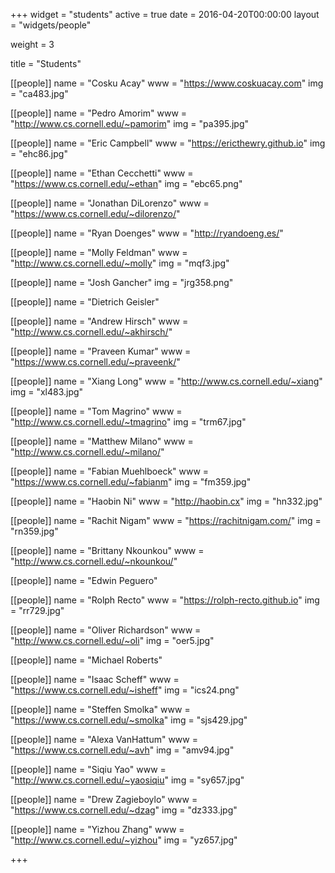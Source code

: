 +++
widget = "students"
active = true
date = 2016-04-20T00:00:00
layout = "widgets/people"

weight = 3

title = "Students"

[[people]]
  name = "Cosku Acay"
  www = "https://www.coskuacay.com"
  img = "ca483.jpg"

[[people]]
  name = "Pedro Amorim"
  www = "http://www.cs.cornell.edu/~pamorim"
  img = "pa395.jpg"

[[people]]
  name = "Eric Campbell"
  www = "https://ericthewry.github.io"
  img = "ehc86.jpg"

[[people]]
  name = "Ethan Cecchetti"
  www = "https://www.cs.cornell.edu/~ethan"
  img = "ebc65.png"

[[people]]
  name = "Jonathan DiLorenzo"
  www = "https://www.cs.cornell.edu/~dilorenzo/"

[[people]]
  name = "Ryan Doenges"
  www = "http://ryandoeng.es/"

[[people]]
  name = "Molly Feldman"
  www = "http://www.cs.cornell.edu/~molly"
  img = "mqf3.jpg"

[[people]]
  name = "Josh Gancher"
  img = "jrg358.png"

[[people]]
  name = "Dietrich Geisler"

[[people]]
  name = "Andrew Hirsch"
  www = "http://www.cs.cornell.edu/~akhirsch/"

[[people]]
  name = "Praveen Kumar"
  www = "https://www.cs.cornell.edu/~praveenk/"

[[people]]
  name = "Xiang Long"
  www = "http://www.cs.cornell.edu/~xiang"
  img = "xl483.jpg"

[[people]]
  name = "Tom Magrino"
  www = "http://www.cs.cornell.edu/~tmagrino"
  img = "trm67.jpg"

[[people]]
  name = "Matthew Milano"
  www = "http://www.cs.cornell.edu/~milano/"

[[people]]
  name = "Fabian Muehlboeck"
  www = "https://www.cs.cornell.edu/~fabianm"
  img = "fm359.jpg"

[[people]]
  name = "Haobin Ni"
  www = "http://haobin.cx"
  img = "hn332.jpg"

[[people]]
  name = "Rachit Nigam"
  www = "https://rachitnigam.com/"
  img = "rn359.jpg"

[[people]]
  name = "Brittany Nkounkou"
  www = "http://www.cs.cornell.edu/~nkounkou/"

[[people]]
  name = "Edwin Peguero"

[[people]]
  name = "Rolph Recto"
  www = "https://rolph-recto.github.io"
  img = "rr729.jpg"

[[people]]
  name = "Oliver Richardson"
  www = "http://www.cs.cornell.edu/~oli"
  img = "oer5.jpg"

[[people]]
  name = "Michael Roberts"

[[people]]
  name = "Isaac Scheff"
  www = "https://www.cs.cornell.edu/~isheff"
  img = "ics24.png"

[[people]]
  name = "Steffen Smolka"
  www = "https://www.cs.cornell.edu/~smolka"
  img = "sjs429.jpg"

[[people]]
  name = "Alexa VanHattum"
  www = "https://www.cs.cornell.edu/~avh"
  img = "amv94.jpg"

[[people]]
  name = "Siqiu Yao"
  www = "http://www.cs.cornell.edu/~yaosiqiu"
  img = "sy657.jpg"

[[people]]
  name = "Drew Zagieboylo"
  www = "https://www.cs.cornell.edu/~dzag"
  img = "dz333.jpg"

[[people]]
  name = "Yizhou Zhang"
  www = "http://www.cs.cornell.edu/~yizhou"
  img = "yz657.jpg"

+++
